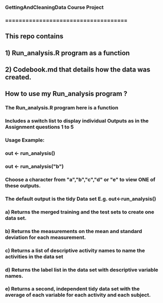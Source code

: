 ###  GettingAndCleaningData Course Project
###   ====================================

## This repo contains 
## 1) Run_analysis.R program as a function
## 2) Codebook.md that details how the data was created.


## How to use my Run_analysis program ?
### The Run_analysis.R program here is a function
### Includes a switch list to display individual Outputs as in the Assignment questions 1 to 5

###   Usage Example: 
###          out <- run_analysis()
###          out <- run_analysis("b") 
    
### Choose a character from "a","b","c","d" or "e" to view ONE of these outputs. 
### The default output is the tidy Data set E.g. out<-run_analysis()   
###
### a) Returns the merged training and the test sets to create one data set.
### b) Returns the measurements on the mean and standard deviation for each measurement. 
### c) Returns a list of descriptive activity names to name the activities in the data set
### d) Returns the label list in the data set with descriptive variable names. 
### e) Returns a second, independent tidy data set with the average of each variable for each activity and each subject. 

